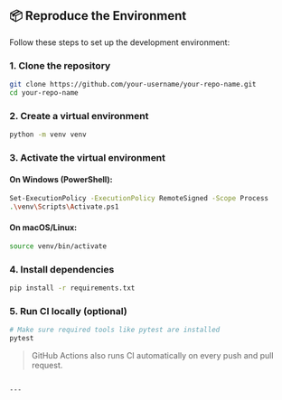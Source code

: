 

## 📦 Reproduce the Environment

Follow these steps to set up the development environment:

### 1. Clone the repository

```bash
git clone https://github.com/your-username/your-repo-name.git
cd your-repo-name
````

### 2. Create a virtual environment

```bash
python -m venv venv
```

### 3. Activate the virtual environment

#### On Windows (PowerShell):

```bash
Set-ExecutionPolicy -ExecutionPolicy RemoteSigned -Scope Process
.\venv\Scripts\Activate.ps1
```

#### On macOS/Linux:

```bash
source venv/bin/activate
```

### 4. Install dependencies

```bash
pip install -r requirements.txt
```

### 5. Run CI locally (optional)

```bash
# Make sure required tools like pytest are installed
pytest
```

> GitHub Actions also runs CI automatically on every push and pull request.

```

---


